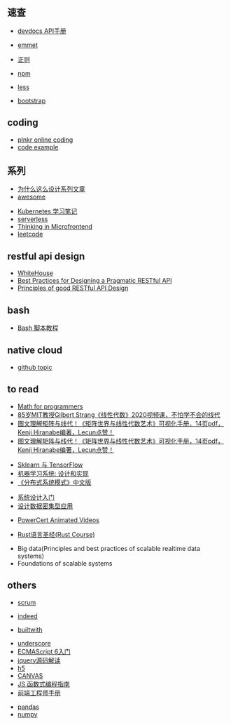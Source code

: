 ## 速查
+ [devdocs API手册](http://devdocs.io/)

+ [emmet](https://docs.emmet.io/cheat-sheet/)
+ [正则](http://www.regexlab.com/zh/regref.htm)
+ [npm](http://javascript.ruanyifeng.com/nodejs/npm.html#toc4)
+ [less](https://less.bootcss.com/)
+ [bootstrap](https://getbootstrap.com/docs/3.3/css/)

## coding
+ [plnkr online coding](http://plnkr.co/)
+ [code example](https://www.programcreek.com/)


## 系列

+ [为什么这么设计系列文章](https://draveness.me/whys-the-design/)
+ [awesome](https://github.com/sindresorhus/awesome)
<!-- others -->
+ [Kubernetes 学习笔记](https://www.huweihuang.com/kubernetes-notes/)
+ [serverless](https://github.com/phodal/serverless)
+ [Thinking in Microfrontend](https://github.com/phodal/microfrontends)
+ [leetcode](https://siddontang.gitbooks.io/leetcode-solution/content/index.html)





## restful api design
+ [WhiteHouse](https://github.com/WhiteHouse/api-standards)
+ [Best Practices for Designing a Pragmatic RESTful API](https://www.vinaysahni.com/best-practices-for-a-pragmatic-restful-api)
+ [Principles of good RESTful API Design](https://codeplanet.io/principles-good-restful-api-design/)

## bash
+ [Bash 脚本教程](https://wangdoc.com/bash/quotation.html)


## native cloud
+ [github topic](https://github.com/topics/cncf)

## to read
<!-- math -->
+ [Math for programmers](https://wangwei1237.github.io/shares/Math-for-Programmers.pdf)
+ [85岁MIT教授Gilbert Strang《线性代数》2020视频课，不怕学不会的线代](https://mp.weixin.qq.com/s?__biz=MzU2OTA0NzE2NA==&mid=2247525885&idx=1&sn=c2a73718bc9aa2229115e0cab68fb425&chksm=fc8684eecbf10df8ac39eb7ef7f51a4a96b3d26ed5b3e734635ad5c455d846bb0ee1bd3edb44&scene=21#wechat_redirect)
+ [图文理解矩阵与线代！《矩阵世界与线性代数艺术》可视化手册，14页pdf，Kenji Hiranabe编著，Lecun点赞！](https://www.zhuanzhi.ai/vip/7d4cdde5cc2877244d84d44a33ee4c53)
+ [图文理解矩阵与线代！《矩阵世界与线性代数艺术》可视化手册，14页pdf，Kenji Hiranabe编著，Lecun点赞！](https://mp.weixin.qq.com/s/k1iimbfnxpSMivS55Yjx9w)


<!-- ML -->
+ [Sklearn 与 TensorFlow](https://hands1ml.apachecn.org/#/docs/1)
+ [机器学习系统: 设计和实现](https://openmlsys.github.io/chapter_introduction/index.html#)
+ [《分布式系统模式》中文版](https://github.com/dreamhead/patterns-of-distributed-systems)

<!-- architect -->
+ [系统设计入门](https://github.com/donnemartin/system-design-primer/blob/master/README-zh-Hans.md)
+ [设计数据密集型应用](http://ddia.vonng.com/#/)

<!-- videos -->
+ [PowerCert Animated Videos](https://www.youtube.com/c/PowerCertAnimatedVideos)

<!-- rust -->
+ [Rust语言圣经(Rust Course)](https://course.rs/first-try/intro.html)


<!-- books -->
+ Big data(Principles and best practices of scalable realtime data systems)
+ Foundations of scalable systems




## others

<!-- agile -->
+ [scrum](https://www.zybuluo.com/yishuailuo/note/672154?utm_medium=hao.caibaojian.com&utm_source=hao.caibaojian.com)

<!-- job -->
+ [indeed](http://www.indeed.com/)

<!-- 技术选型 -->
+ [builtwith](https://builtwith.com/)


<!-- js -->
+ [underscore](https://underscorejs.org/docs/underscore.html)
+ [ECMAScript 6入门](http://es6.ruanyifeng.com/#docs)
+ [jquery源码解读](https://github.com/chokcoco/jQuery-)
+ [h5](https://github.com/CNFED/awesome-html5#%E7%BD%91%E7%AB%99%E4%B8%8E%E8%B5%84%E6%BA%90)
+ [CANVAS](https://airingursb.gitbooks.io/canvas/content/index.html)
+ [JS 函数式编程指南](https://llh911001.gitbooks.io/mostly-adequate-guide-chinese/content/ch1.html)
+ [前端工程师手册](https://leohxj.gitbooks.io/front-end-database/content/html-and-css-basic/index.html)

<!-- python -->
+ [pandas](https://wklchris.github.io/Py3-pandas.html)
+ [numpy](https://wklchris.github.io/Py3-numpy.html)


